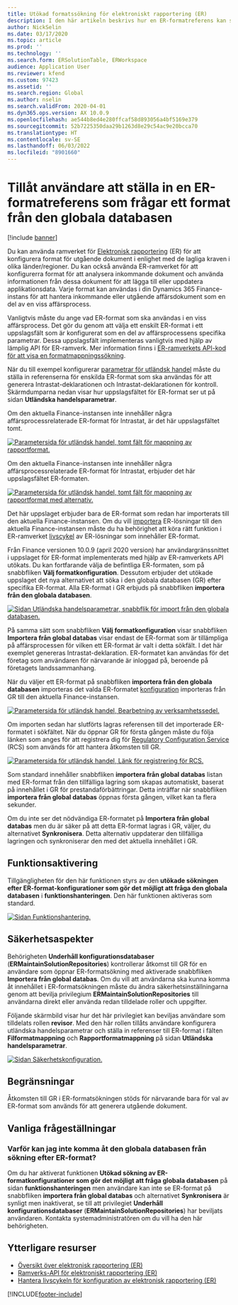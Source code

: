 ```yaml
---
title: Utökad formatssökning för elektroniskt rapportering (ER)
description: I den här artikeln beskrivs hur en ER-formatreferens kan ställas in i ER-formatsökning när det format som krävs lagras i den globala databasen.
author: NickSelin
ms.date: 03/17/2020
ms.topic: article
ms.prod: ''
ms.technology: ''
ms.search.form: ERSolutionTable, ERWorkspace
audience: Application User
ms.reviewer: kfend
ms.custom: 97423
ms.assetid: ''
ms.search.region: Global
ms.author: nselin
ms.search.validFrom: 2020-04-01
ms.dyn365.ops.version: AX 10.0.9
ms.openlocfilehash: ae544b8ed4e280ffcaf58d893056a4bf5169e379
ms.sourcegitcommit: 52b7225350daa29b1263d8e29c54ac9e20bcca70
ms.translationtype: HT
ms.contentlocale: sv-SE
ms.lasthandoff: 06/03/2022
ms.locfileid: "8901660"
---
```

# <a name="allow-users-to-set-up-an-er-format-reference-inquiring-a-format-from-the-global-repository"></a>Tillåt användare att ställa in en ER-formatreferens som frågar ett format från den globala databasen

[!include [banner](../includes/banner.md)]

Du kan använda ramverket för [Elektronisk rapportering](general-electronic-reporting.md) (ER) för att konfigurera format för utgående dokument i enlighet med de lagliga kraven i olika länder/regioner. Du kan också använda ER-ramverket för att konfigurerra format för att analysera inkommande dokument och använda informationen från dessa dokument för att lägga till eller uppdatera applikationsdata. Varje format kan användas i din Dynamics 365 Finance-instans för att hantera inkommande eller utgående affärsdokument som en del av en viss affärsprocess.

Vanligtvis måste du ange vad ER-format som ska användas i en viss affärsprocess. Det gör du genom att välja ett enskilt ER-format i ett uppslagsfält som är konfigurerat som en del av affärsprocessens specifika parametrar. Dessa uppslagsfält implementeras vanligtvis med hjälp av lämplig API för ER-ramverk. Mer information finns i [ER-ramverkets API-kod för att visa en formatmappningssökning](er-apis-app73.md#code-to-display-a-format-mapping-lookup).

När du till exempel konfigurerar [parametrar för utländsk handel](../../../finance/localizations/emea-intrastat.md#set-up-foreign-trade-parameters) måste du ställa in referenserna för enskilda ER-format som ska användas för att generera Intrastat-deklarationen och Intrastat-deklarationen för kontroll. Skärmdumparna nedan visar hur uppslagsfältet för ER-format ser ut på sidan **Utländska handelsparametrar**.

Om den aktuella Finance-instansen inte innehåller några affärsprocessrelaterade ER-format för Intrastat, är det här uppslagsfältet tomt.

[![Parametersida för utländsk handel, tomt fält för mappning av rapportformat.](./media/ER-ExtLookup-Lookup1.gif)](./media/ER-ExtLookup-Lookup1.gif)

Om den aktuella Finance-instansen inte innehåller några affärsprocessrelaterade ER-format för Intrastat, erbjuder det här uppslagsfältet ER-formaten.

[![Parametersida för utländsk handel, tomt fält för mappning av rapportformat med alternativ.](./media/ER-ExtLookup-Lookup2.png)](./media/ER-ExtLookup-Lookup2.png)

Det här uppslaget erbjuder bara de ER-format som redan har importerats till den aktuella Finance-instansen. Om du vill [importera](./tasks/er-import-configuration-lifecycle-services.md) ER-lösningar till den aktuella Finance-instansen måste du ha behörighet att köra rätt funktion i ER-ramverket [livscykel](general-electronic-reporting-manage-configuration-lifecycle.md) av ER-lösningar som innehåller ER-format.

Från Finance versionen 10.0.9 (april 2020 version) har användargränssnittet i uppslaget för ER-format implementerats med hjälp av ER-ramverkets API utökats. Du kan fortfarande välja de befintliga ER-formaten, som på snabbfliken **Välj formatkonfiguration**. Dessutom erbjuder det utökade uppslaget det nya alternativet att söka i den globala databasen (GR) efter specifika ER-format. Alla ER-format i GR erbjuds på snabbfliken **importera från den globala databasen**.

[![Sidan Utländska handelsparametrar, snabbflik för import från den globala databasen.](./media/ER-ExtLookup-Lookup3.png)](./media/ER-ExtLookup-Lookup3.png)

På samma sätt som snabbfliken **Välj formatkonfiguration** visar snabbfliken **Importera från global databas** visar endast de ER-format som är tillämpliga på affärsprocessen för vilken ett ER-format är valt i detta sökfält. I det här exemplet genereras Intrastat-deklaration. ER-formatet kan användas för det företag som användaren för närvarande är inloggad på, beroende på företagets landssammanhang.

När du väljer ett ER-format på snabbfliken **importera från den globala databasen** importeras det valda ER-formatet [konfiguration](general-electronic-reporting.md#Configuration) importeras från GR till den aktuella Finance-instansen.

[![Parametersida för utländsk handel, Bearbetning av verksamhetssedel.](./media/ER-ExtLookup-FormatImport.png)](./media/ER-ExtLookup-FormatImport.png)

Om importen sedan har slutförts lagras referensen till det importerade ER-formatet i sökfältet. När du öppnar GR för första gången måste du följa länken som anges för att registrera dig för [Regulatory Configuration Service](https://aka.ms/rcs) (RCS) som används för att hantera åtkomsten till GR.

[![Parametersida för utländsk handel, Länk för registrering för RCS.](./media/ER-ExtLookup-RepoSignUp.png)](./media/ER-ExtLookup-RepoSignUp.png)

Som standard innehåller snabbfliken **importera från global databas** listan med ER-format från den tillfälliga lagring som skapas automatiskt, baserat på innehållet i GR för prestandaförbättringar. Detta inträffar när snabbfliken **importera från global databas** öppnas första gången, vilket kan ta flera sekunder.

Om du inte ser det nödvändiga ER-formatet på **Importera från global databas** men du är säker på att detta ER-format lagras i GR, väljer, du alternativet **Synkronisera**. Detta alternativ uppdaterar den tillfälliga lagringen och synkroniserar den med det aktuella innehållet i GR.

## <a name="feature-activation"></a>Funktionsaktivering

Tillgängligheten för den här funktionen styrs av den **utökade sökningen efter ER-format-konfigurationer som gör det möjligt att fråga den globala databasen** i **funktionshanteringen**. Den här funktionen aktiveras som standard.

[![Sidan Funktionshantering.](./media/ER-ExtLookup-FeatureMngt.png)](./media/ER-ExtLookup-FeatureMngt.png)

## <a name="security-considerations"></a>Säkerhetsaspekter

Behörigheten **Underhåll konfigurationsdatabaser** (**ERMaintainSolutionRepositories**) kontrollerar åtkomst till GR för en användare som öppnar ER-formatsökning med aktiverade snabbfliken **Importera från global databas**. Om du vill att användarna ska kunna komma åt innehållet i ER-formatsökningen måste du ändra säkerhetsinställningarna genom att bevilja privilegium **ERMaintainSolutionRepositories** till användarna direkt eller använda redan tilldelade roller och uppgifter.

Följande skärmbild visar hur det här privilegiet kan beviljas användare som tilldelats rollen **revisor**. Med den här rollen tillåts användare konfigurera utländska handelsparametrar och ställa in referenser till ER-format i fälten **Filformatmappning** och **Rapportformatmappning** på sidan **Utländska handelsparametrar**.

[![Sidan Säkerhetskonfiguration.](./media/ER-ExtLookup-SecuritySetting.png)](./media/ER-ExtLookup-SecuritySetting.png)

## <a name="limitations"></a>Begränsningar

Åtkomsten till GR i ER-formatsökningen stöds för närvarande bara för val av ER-format som används för att generera utgående dokument.

## <a name="frequently-asked-questions"></a>Vanliga frågeställningar

### <a name="why-cant-i-access-the-global-repository-from-the-er-format-lookup"></a>Varför kan jag inte komma åt den globala databasen från sökning efter ER-format?

Om du har aktiverat funktionen **Utökad sökning av ER-formatkonfigurationer som gör det möjligt att fråga globala databasen** på sidan **funktionshanteringen** men användare kan inte se ER-format på snabbfliken **importera från global databas** och alternativet **Synkronisera** är synligt men inaktiverat, se till att privilegiet **Underhåll konfigurationsdatabaser** (**ERMaintainSolutionRepositories**) har beviljats användaren. Kontakta systemadministratören om du vill ha den här behörigheten.

## <a name="additional-resources"></a>Ytterligare resurser

- [Översikt över elektronisk rapportering (ER)](general-electronic-reporting.md)
- [Ramverks-API för elektroniskt rapportering (ER)](er-apis-app73.md)
- [Hantera livscykeln för konfiguration av elektronisk rapportering (ER)](general-electronic-reporting-manage-configuration-lifecycle.md)


[!INCLUDE[footer-include](../../../includes/footer-banner.md)]
